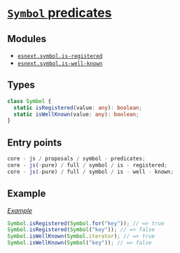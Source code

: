 # [`Symbol` predicates](https://github.com/tc39/proposal-symbol-predicates)

## Modules

- [`esnext.symbol.is-registered`](https://github.com/zloirock/core-js/blob/master/packages/core-js/modules/esnext.symbol.is-registered.js)
- [`esnext.symbol.is-well-known`](https://github.com/zloirock/core-js/blob/master/packages/core-js/modules/esnext.symbol.is-well-known.js)

## Types

```ts
class Symbol {
  static isRegistered(value: any): boolean;
  static isWellKnown(value: any): boolean;
}
```

## Entry points

```js
core - js / proposals / symbol - predicates;
core - js(-pure) / full / symbol / is - registered;
core - js(-pure) / full / symbol / is - well - known;
```

## Example

[_Example_](https://tinyurl.com/2cuwpu8d)

```js
Symbol.isRegistered(Symbol.for("key")); // => true
Symbol.isRegistered(Symbol("key")); // => false
Symbol.isWellKnown(Symbol.iterator); // => true
Symbol.isWellKnown(Symbol("key")); // => false
```
